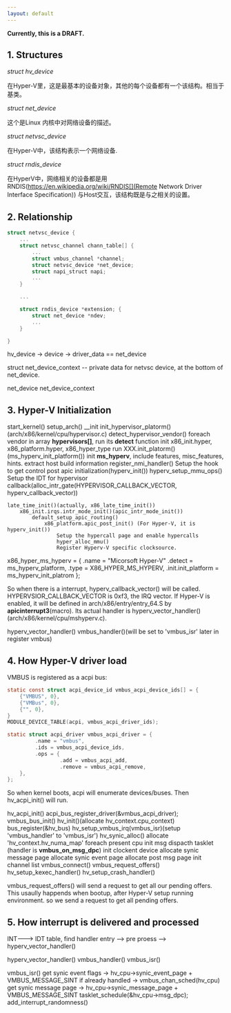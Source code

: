 ```yaml
---
layout: default
---
```


**Currently, this is a DRAFT.**

## 1. Structures

_struct hv_device_ 

在Hyper-V里，这是最基本的设备对象，其他的每个设备都有一个该结构。相当于基类。

_struct net_device_

这个是Linux 内核中对网络设备的描述。

_struct netvsc_device_

在Hyper-V中，该结构表示一个网络设备.

_struct rndis_device_

在HyperV中，网络相关的设备都是用RNDIS(https://en.wikipedia.org/wiki/RNDIS[](Remote Network Driver Interface Specification)) 与Host交互，该结构既是与之相关的设置。

## 2. Relationship

```C
struct netvsc_device {
	...
	struct netvsc_channel chann_table[] {
		...
		struct vmbus_channel *channel;
		struct netvsc_device *net_device;
		struct napi_struct napi;
		...
	}

	...

	struct rndis_device *extension; {
		struct net_device *ndev;
		...
	}

}
```


hv_device -> device -> driver_data == net_device

struct net_device_context -- private data for netvsc device, at the bottom of net_device.

net_device
net_device_context


## 3. Hyper-V Initialization

start_kernel()
	setup_arch()
		__init init_hypervisor_platorm()	(arch/x86/kernel/cpu/hypervisor.c)
			detect_hypervisor_vendor()
				foreach vendor in array **hypervisors[]**, run its **detect** function
			init x86_init.hyper, x86_platform.hyper, x86_hyper_type
			run XXX.init_platorm() (ms_hyperv_init_platform())
				init **ms_hyperv**, include features, misc_features, hints.
				extract host build information
				register_nmi_handler()
				Setup the hook to get control post apic initialization(hyperv_init())
				hyperv_setup_mmu_ops()
				Setup the IDT for hypervisor callback(alloc_intr_gate(HYPERVISOR_CALLBACK_VECTOR, hyperv_callback_vector))

	late_time_init()(actually, x86_late_time_init())
		x86_init.irqs.intr_mode_init()(apic_intr_mode_init())
			default_setup_apic_routing()
				x86_platform.apic_post_init() (For Hyper-V, it is hyperv_init())
					Setup the hypercall page and enable hypercalls
					hyper_alloc_mmu()
					Register Hyperv-V specific clocksource.


x86_hyper_ms_hyperv = {
	.name = "Micorsoft Hyper-V"
	.detect = ms_hyperv_platform,
	.type = X86_HYPER_MS_HYPERV,
	.init.init_platform = ms_hyperv_init_platrom
};


So when there is a interrupt, hyperv_callback_vector() will be called.  HYPERVSIOR_CALLBACK_VECTOR is 0xf3, the IRQ vector.
If Hyper-V is enabled, it will be defined in arch/x86/entry/entry_64.S by **apicinterrupt3**(macro).
Its actual handler is hyperv_vector_handler()(arch/x86/kernel/cpu/mshyperv.c).

hyperv_vector_handler()
	vmbus_handler()(will be set to 'vmbus_isr' later in register vmbus)


## 4. How Hyper-V driver load

VMBUS is registered as a acpi bus:

```C
static const struct acpi_device_id vmbus_acpi_device_ids[] = {
	{"VMBUS", 0},
	{"VMBus", 0},
	{"", 0},
}
MODULE_DEVICE_TABLE(acpi, vmbus_acpi_driver_ids);

static struct acpi_driver vmbus_acpi_driver = {
         .name = "vmbus",
         .ids = vmbus_acpi_device_ids,
         .ops = {
                 .add = vmbus_acpi_add,
                 .remove = vmbus_acpi_remove,
	},
};
```
So when kernel boots, acpi will enumerate devices/buses. Then hv_acpi_init() will run.

hv_acpi_init()
	acpi_bus_register_driver(&vmbus_acpi_driver);
	vmbus_bus_init()
		hv_init()(allocate hv_context.cpu_context)
		bus_register(&hv_bus)
		hv_setup_vmbus_irq(vmbus_isr)(setup 'vmbus_handler' to 'vmbus_isr')
		hv_synic_alloc()
			allocate 'hv_context.hv_numa_map'
			foreach present cpu
				init msg dispacth tasklet (handler is **vmbus_on_msg_dpc**)
				init clockent device
				allocate synic message page
				allocate synic event page
				allocate post msg page
				init channel list
		vmbus_connect()
		vmbus_request_offers()
		hv_setup_kexec_handler()
		hv_setup_crash_handler()

vmbus_request_offers() will send a  request to get all our pending offers. This usaully happends when bootup,
after Hyper-V setup running environment. so we send a request to get all pending offers.


	

## 5. How interrupt is delivered and processed

INT---> IDT table, find handler entry  --> pre proess --> hyperv_vector_handler()

hyperv_vector_handler()
	vmbus_handler()
		vmbus_isr()

vmbus_isr()
	get synic event flags -> hv_cpu->synic_event_page + VMBUS_MESSAGE_SINT
	if already handled -> vmbus_chan_sched(hv_cpu)
	get synic message page -> hv_cpu->synic_message_page + VMBUS_MESSAGE_SINT
	tasklet_schedule(&hv_cpu->msg_dpc);
	add_interrupt_randomness()
